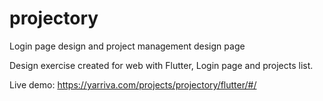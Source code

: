 # projectory
Login page design and project management design page

Design exercise created for web with Flutter, Login page and projects list.

Live demo:
https://yarriva.com/projects/projectory/flutter/#/
